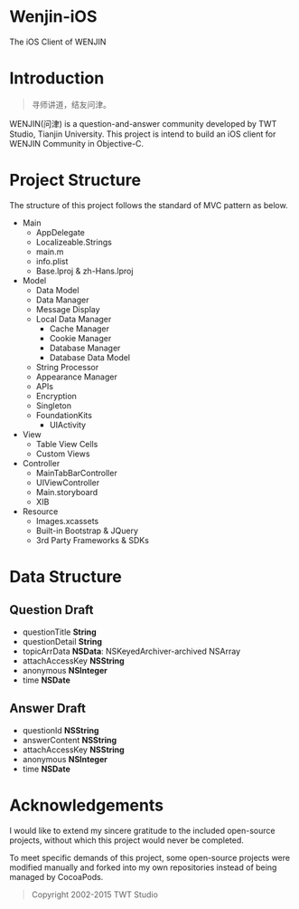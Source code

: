 Wenjin-iOS
======================
The iOS Client of WENJIN

# Introduction

> 寻师讲道，结友问津。

WENJIN(问津) is a question-and-answer community developed by TWT Studio, Tianjin University. This project is intend to build an iOS client for WENJIN Community in Objective-C.

# Project Structure

The structure of this project follows the standard of MVC pattern as below.

* Main
	* AppDelegate
	* Localizeable.Strings
	* main.m
	* info.plist
	* Base.lproj & zh-Hans.lproj
* Model
	* Data Model
	* Data Manager
	* Message Display
	* Local Data Manager
		* Cache Manager
		* Cookie Manager
		* Database Manager
		* Database Data Model
	* String Processor
	* Appearance Manager
	* APIs
	* Encryption
	* Singleton
	* FoundationKits
		* UIActivity
* View
	* Table View Cells
	* Custom Views
* Controller
	* MainTabBarController
	* UIViewController
	* Main.storyboard
	* XIB
* Resource
	* Images.xcassets
	* Built-in Bootstrap & JQuery
	* 3rd Party Frameworks & SDKs

# Data Structure

## Question Draft

* questionTitle __String__
* questionDetail __String__
* topicArrData __NSData__: NSKeyedArchiver-archived NSArray
* attachAccessKey __NSString__
* anonymous __NSInteger__
* time __NSDate__

## Answer Draft

* questionId __NSString__
* answerContent __NSString__
* attachAccessKey __NSString__
* anonymous __NSInteger__
* time __NSDate__

# Acknowledgements

I would like to extend my sincere gratitude to the included open-source projects, without which this project would never be completed.

To meet specific demands of this project, some open-source projects were modified manually and forked into my own repositories instead of being managed by CocoaPods. 

> Copyright 2002-2015 TWT Studio